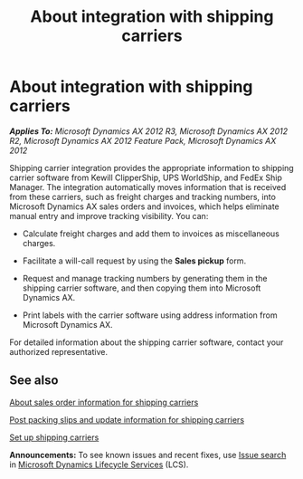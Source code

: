 ﻿---
title: About integration with shipping carriers
TOCTitle: About integration with shipping carriers
ms:assetid: 71c6b9a6-b41a-40c0-9dc6-8199ffc2fd9e
ms:mtpsurl: https://technet.microsoft.com/en-us/library/Gg231844(v=AX.60)
ms:contentKeyID: 36058071
ms.date: 04/18/2014
mtps_version: v=AX.60
f1_keywords:
- carrier
- shipping
- clippership
- tracking
- kewill
- FedEx
- freight
- UPS
- WorldShip
---

# About integration with shipping carriers 


_**Applies To:** Microsoft Dynamics AX 2012 R3, Microsoft Dynamics AX 2012 R2, Microsoft Dynamics AX 2012 Feature Pack, Microsoft Dynamics AX 2012_

Shipping carrier integration provides the appropriate information to shipping carrier software from Kewill ClipperShip, UPS WorldShip, and FedEx Ship Manager. The integration automatically moves information that is received from these carriers, such as freight charges and tracking numbers, into Microsoft Dynamics AX sales orders and invoices, which helps eliminate manual entry and improve tracking visibility. You can:

  - Calculate freight charges and add them to invoices as miscellaneous charges.

  - Facilitate a will-call request by using the **Sales pickup** form.

  - Request and manage tracking numbers by generating them in the shipping carrier software, and then copying them into Microsoft Dynamics AX.

  - Print labels with the carrier software using address information from Microsoft Dynamics AX.

For detailed information about the shipping carrier software, contact your authorized representative.

## See also

[About sales order information for shipping carriers](about-sales-order-information-for-shipping-carriers.md)

[Post packing slips and update information for shipping carriers](post-packing-slips-and-update-information-for-shipping-carriers.md)

[Set up shipping carriers](set-up-shipping-carriers.md)

  
**Announcements:** To see known issues and recent fixes, use [Issue search](http://go.microsoft.com/fwlink/?linkid=389258) in [Microsoft Dynamics Lifecycle Services](http://go.microsoft.com/fwlink/?linkid=306505) (LCS).

